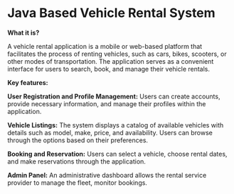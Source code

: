 <h1>Java Based Vehicle Rental System</h1>

**What it is?**

A vehicle rental application is a mobile or web-based platform that facilitates the process of renting vehicles, such as cars, bikes, scooters, or other modes of transportation. The application serves as a convenient interface for users to search, book, and manage their vehicle rentals. 

**Key features:**

**User Registration and Profile Management:** Users can create accounts, provide necessary information, and manage their profiles within the application.

**Vehicle Listings:** The system displays a catalog of available vehicles with details such as model, make, price, and availability. Users can browse through the options based on their preferences.

**Booking and Reservation:** Users can select a vehicle, choose rental dates, and make reservations through the application.

**Admin Panel:** An administrative dashboard allows the rental service provider to manage the fleet, monitor bookings.
